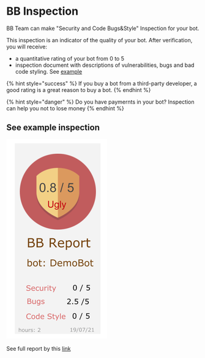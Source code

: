 # BB Inspection

BB Team can make "Security and Code Bugs\&Style" Inspection for your bot.

This inspection is an indicator of the quality of your bot. After verification, you will receive:

* a quantitative rating of your bot from 0 to 5
* inspection document with descriptions of vulnerabilities, bugs and bad code styling. See [example](https://docs.google.com/document/d/16QCbOTo_c02Gra9zBknFAR5zxtFiKSXmcL5\_9iA_RAU/edit#)

{% hint style="success" %}
If you buy a bot from a third-party developer, a good rating is a great reason to buy a bot.
{% endhint %}

{% hint style="danger" %}
Do you have paymernts in your bot? Inspection can help you not to lose money
{% endhint %}

## See example inspection

![](<.gitbook/assets/image (46).png>)

See full report by this [link](https://docs.google.com/document/d/16QCbOTo_c02Gra9zBknFAR5zxtFiKSXmcL5\_9iA_RAU/edit#)
